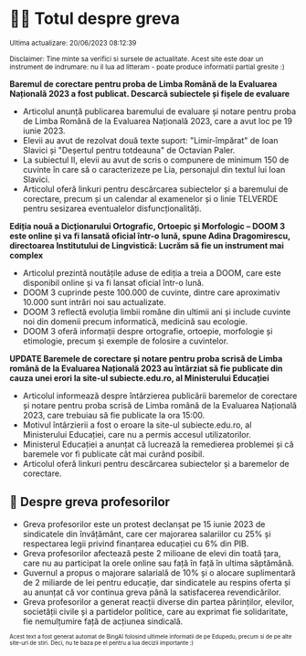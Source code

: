 # 👩‍🏫 Totul despre greva
<sub>Ultima actualizare: 20/06/2023 08:12:39</sub>

<sub>Disclaimer: Tine minte sa verifici si sursele de actualitate. Acest site este doar un instrument de indrumare: nu il lua ad litteram - poate produce informatii partial gresite :)</sub>

**Baremul de corectare pentru proba de Limba Română de la Evaluarea Națională 2023 a fost publicat. Descarcă subiectele și fișele de evaluare**
- Articolul anunță publicarea baremului de evaluare și notare pentru proba de Limba Română de la Evaluarea Națională 2023, care a avut loc pe 19 iunie 2023.
- Elevii au avut de rezolvat două texte suport: "Limir-împărat" de Ioan Slavici și "Deșertul pentru totdeauna" de Octavian Paler.
- La subiectul II, elevii au avut de scris o compunere de minimum 150 de cuvinte în care să o caracterizeze pe Lia, personajul din textul lui Ioan Slavici.
- Articolul oferă linkuri pentru descărcarea subiectelor și a baremului de corectare, precum și un calendar al examenelor și o linie TELVERDE pentru sesizarea eventualelor disfuncționalități.

**Ediția nouă a Dicționarului Ortografic, Ortoepic și Morfologic – DOOM 3 este online și va fi lansată oficial într-o lună, spune Adina Dragomirescu, directoarea Institutului de Lingvistică: Lucrăm să fie un instrument mai complex**
- Articolul prezintă noutățile aduse de ediția a treia a DOOM, care este disponibil online și va fi lansat oficial într-o lună.
- DOOM 3 cuprinde peste 100.000 de cuvinte, dintre care aproximativ 10.000 sunt intrări noi sau actualizate.
- DOOM 3 reflectă evoluția limbii române din ultimii ani și include cuvinte noi din domenii precum informatică, medicină sau ecologie.
- DOOM 3 oferă informații despre ortografie, ortoepie, morfologie și etimologie, precum și exemple de folosire a cuvintelor.

**UPDATE Baremele de corectare și notare pentru proba scrisă de Limba română de la Evaluarea Națională 2023 au întârziat să fie publicate din cauza unei erori la site-ul subiecte.edu.ro, al Ministerului Educației**
- Articolul informează despre întârzierea publicării baremelor de corectare și notare pentru proba scrisă de Limba română de la Evaluarea Națională 2023, care trebuiau să fie publicate la ora 15:00.
- Motivul întârzierii a fost o eroare la site-ul subiecte.edu.ro, al Ministerului Educației, care nu a permis accesul utilizatorilor.
- Ministerul Educației a anunțat că lucrează la remedierea problemei și că baremele vor fi publicate cât mai curând posibil.
- Articolul oferă linkuri pentru descărcarea subiectelor și a baremelor de corectare.

## 🏫 Despre greva profesorilor
- Greva profesorilor este un protest declanșat pe 15 iunie 2023 de sindicatele din învățământ, care cer majorarea salariilor cu 25% și respectarea legii privind finanțarea educației cu 6% din PIB.
- Greva profesorilor afectează peste 2 milioane de elevi din toată țara, care nu au participat la orele online sau față în față în ultima săptămână.
- Guvernul a propus o majorare salarială de 10% și o alocare suplimentară de 2 miliarde de lei pentru educație, dar sindicatele au respins oferta și au anunțat că vor continua greva până la satisfacerea revendicărilor.
- Greva profesorilor a generat reacții diverse din partea părinților, elevilor, societății civile și a partidelor politice, care au exprimat fie solidaritate, fie nemulțumire față de acțiunea sindicală.


<sub><sub>Acest text a fost generat automat de BingAI folosind ultimele informatii de pe Edupedu, precum si de pe alte site-uri de stiri. Deci, nu te baza pe el pentru a lua decizii importante :)</sub></sub>
